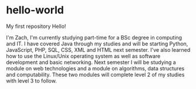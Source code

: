 # hello-world
My first repository
Hello!

I'm Zach, I'm currently studying part-time for a BSc degree in computing and IT. I have covered Java through my 
studies and will be starting Python, JavaScript, PHP, SQL, CSS, XML and HTML next semester. I've also learned how 
to use the Linux/Unix operating system as well as software development and basic networking. Next semester I will be 
studying a module on web technologies and a module on algorithms, data structures and computability. These two 
modules will complete level 2 of my studies with level 3 to follow. 
